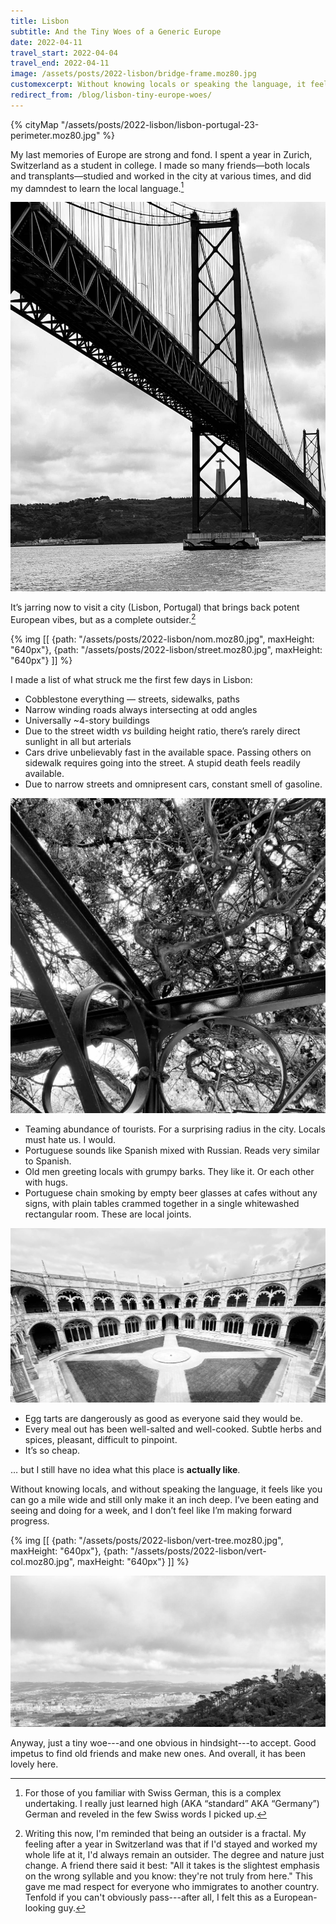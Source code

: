 ```yaml
---
title: Lisbon
subtitle: And the Tiny Woes of a Generic Europe
date: 2022-04-11
travel_start: 2022-04-04
travel_end: 2022-04-11
image: /assets/posts/2022-lisbon/bridge-frame.moz80.jpg
customexcerpt: Without knowing locals or speaking the language, it feels like you can go a mile wide but will remain an inch deep.
redirect_from: /blog/lisbon-tiny-europe-woes/
---
```


{% cityMap "/assets/posts/2022-lisbon/lisbon-portugal-23-perimeter.moz80.jpg" %}

My last memories of Europe are strong and fond. I spent a year in Zurich, Switzerland as a student in college. I made so many friends—both locals and transplants—studied and worked in the city at various times, and did my damndest to learn the local language.[^lang]

![](/assets/posts/2022-lisbon/bridge-frame.moz80.jpg)

[^lang]: For those of you familiar with Swiss German, this is a complex undertaking. I really just learned high (AKA “standard” AKA “Germany”) German and reveled in the few Swiss words I picked up.

It’s jarring now to visit a city (Lisbon, Portugal) that brings back potent European vibes, but as a complete outsider.[^outsider]

[^outsider]: Writing this now, I'm reminded that being an outsider is a fractal. My feeling after a year in Switzerland was that if I'd stayed and worked my whole life at it, I'd always remain an outsider. The degree and nature just change. A friend there said it best: "All it takes is the slightest emphasis on the wrong syllable and you know: they're not truly from here." This gave me mad respect for everyone who immigrates to another country. Tenfold if you can't obviously pass---after all, I felt this as a European-looking guy.

{% img [[
    {path: "/assets/posts/2022-lisbon/nom.moz80.jpg", maxHeight: "640px"},
    {path: "/assets/posts/2022-lisbon/street.moz80.jpg", maxHeight: "640px"}
]] %}

I made a list of what struck me the first few days in Lisbon:

- Cobblestone everything — streets, sidewalks, paths
- Narrow winding roads always intersecting at odd angles
- Universally ~4-story buildings
- Due to the street width _vs_ building height ratio, there’s rarely direct sunlight in all but arterials
- Cars drive unbelievably fast in the available space. Passing others on sidewalk requires going into the street. A stupid death feels readily available.
- Due to narrow streets and omnipresent cars, constant smell of gasoline.

![](/assets/posts/2022-lisbon/tree-house.moz80.jpg)

- Teaming abundance of tourists. For a surprising radius in the city. Locals must hate us. I would.
- Portuguese sounds like Spanish mixed with Russian. Reads very similar to Spanish.
- Old men greeting locals with grumpy barks. They like it. Or each other with hugs.
- Portuguese chain smoking by empty beer glasses at cafes without any signs, with plain tables crammed together in a single whitewashed rectangular room. These are local joints.

![](/assets/posts/2022-lisbon/courtyard.moz80.jpg)

- Egg tarts are dangerously as good as everyone said they would be.
- Every meal out has been well-salted and well-cooked. Subtle herbs and spices, pleasant, difficult to pinpoint.
- It’s so cheap.

… but I still have no idea what this place is **actually like**.

Without knowing locals, and without speaking the language, it feels like you can go a mile wide and still only make it an inch deep. I’ve been eating and seeing and doing for a week, and I don’t feel like I’m making forward progress.

{% img [[
    {path: "/assets/posts/2022-lisbon/vert-tree.moz80.jpg", maxHeight: "640px"},
    {path: "/assets/posts/2022-lisbon/vert-col.moz80.jpg", maxHeight: "640px"}
]] %}

![](/assets/posts/2022-lisbon/castle.moz80.jpg)

Anyway, just a tiny woe---and one obvious in hindsight---to accept. Good impetus to find old friends and make new ones. And overall, it has been lovely here.
